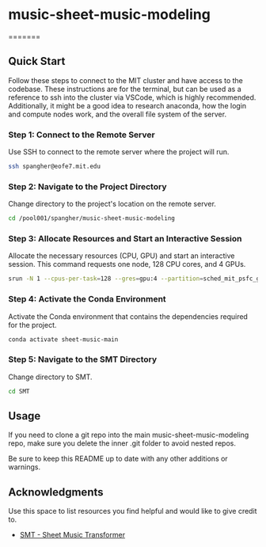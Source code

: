 # music-sheet-music-modeling
=======

## Quick Start

Follow these steps to connect to the MIT cluster and have access to the codebase. These instructions are for the terminal, but can be used as a reference to ssh into the cluster via VSCode, which is highly recommended. Additionally, it might be a good idea to research anaconda, how the login and compute nodes work, and the overall file system of the server.

### Step 1: Connect to the Remote Server

Use SSH to connect to the remote server where the project will run.

```sh
ssh spangher@eofe7.mit.edu
```

### Step 2: Navigate to the Project Directory

Change directory to the project's location on the remote server.

```sh
cd /pool001/spangher/music-sheet-music-modeling
```

### Step 3: Allocate Resources and Start an Interactive Session

Allocate the necessary resources (CPU, GPU) and start an interactive session. This command requests one node, 128 CPU cores, and 4 GPUs.

```sh
srun -N 1 --cpus-per-task=128 --gres=gpu:4 --partition=sched_mit_psfc_gpu_r8 --pty bash -i
```

### Step 4: Activate the Conda Environment

Activate the Conda environment that contains the dependencies required for the project.

```sh
conda activate sheet-music-main
```

### Step 5: Navigate to the SMT Directory

Change directory to SMT.

```sh
cd SMT
```

 ## Usage

If you need to clone a git repo into the main music-sheet-music-modeling repo, make sure you delete the inner .git folder to avoid nested repos. 

Be sure to keep this README up to date with any other additions or warnings.

 ## Acknowledgments

Use this space to list resources you find helpful and would like to give credit to.

- [SMT - Sheet Music Transformer]([https://github.com/ShaanCoding/ReadME-Generator](https://github.com/multiscore/SMT))
